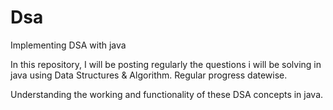 # Dsa
Implementing DSA with java

In this repository, I will be posting regularly the questions i will be solving in java using Data Structures & Algorithm.
Regular progress datewise.

Understanding the working and functionality of these DSA concepts in java.
